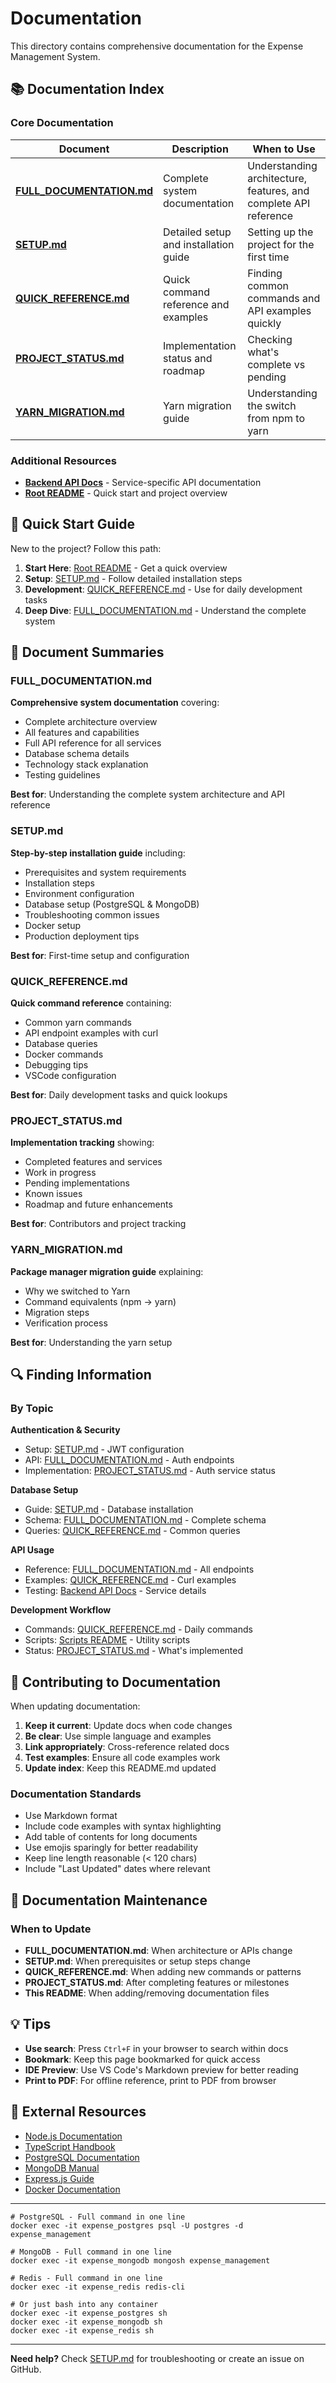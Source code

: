 # Documentation

This directory contains comprehensive documentation for the Expense Management System.

## 📚 Documentation Index

### Core Documentation

| Document | Description | When to Use |
|----------|-------------|-------------|
| **[FULL_DOCUMENTATION.md](./FULL_DOCUMENTATION.md)** | Complete system documentation | Understanding architecture, features, and complete API reference |
| **[SETUP.md](./SETUP.md)** | Detailed setup and installation guide | Setting up the project for the first time |
| **[QUICK_REFERENCE.md](./QUICK_REFERENCE.md)** | Quick command reference and examples | Finding common commands and API examples quickly |
| **[PROJECT_STATUS.md](./PROJECT_STATUS.md)** | Implementation status and roadmap | Checking what's complete vs pending |
| **[YARN_MIGRATION.md](./YARN_MIGRATION.md)** | Yarn migration guide | Understanding the switch from npm to yarn |

### Additional Resources

- **[Backend API Docs](../server/README.md)** - Service-specific API documentation
- **[Root README](../README.md)** - Quick start and project overview

## 🚀 Quick Start Guide

New to the project? Follow this path:

1. **Start Here**: [Root README](../README.md) - Get a quick overview
2. **Setup**: [SETUP.md](./SETUP.md) - Follow detailed installation steps
3. **Development**: [QUICK_REFERENCE.md](./QUICK_REFERENCE.md) - Use for daily development tasks
4. **Deep Dive**: [FULL_DOCUMENTATION.md](./FULL_DOCUMENTATION.md) - Understand the complete system

## 📖 Document Summaries

### FULL_DOCUMENTATION.md
**Comprehensive system documentation** covering:
- Complete architecture overview
- All features and capabilities
- Full API reference for all services
- Database schema details
- Technology stack explanation
- Testing guidelines

**Best for**: Understanding the complete system architecture and API reference

### SETUP.md
**Step-by-step installation guide** including:
- Prerequisites and system requirements
- Installation steps
- Environment configuration
- Database setup (PostgreSQL & MongoDB)
- Troubleshooting common issues
- Docker setup
- Production deployment tips

**Best for**: First-time setup and configuration

### QUICK_REFERENCE.md
**Quick command reference** containing:
- Common yarn commands
- API endpoint examples with curl
- Database queries
- Docker commands
- Debugging tips
- VSCode configuration

**Best for**: Daily development tasks and quick lookups

### PROJECT_STATUS.md
**Implementation tracking** showing:
- Completed features and services
- Work in progress
- Pending implementations
- Known issues
- Roadmap and future enhancements

**Best for**: Contributors and project tracking

### YARN_MIGRATION.md
**Package manager migration guide** explaining:
- Why we switched to Yarn
- Command equivalents (npm → yarn)
- Migration steps
- Verification process

**Best for**: Understanding the yarn setup

## 🔍 Finding Information

### By Topic

**Authentication & Security**
- Setup: [SETUP.md](./SETUP.md) - JWT configuration
- API: [FULL_DOCUMENTATION.md](./FULL_DOCUMENTATION.md) - Auth endpoints
- Implementation: [PROJECT_STATUS.md](./PROJECT_STATUS.md) - Auth service status

**Database Setup**
- Guide: [SETUP.md](./SETUP.md) - Database installation
- Schema: [FULL_DOCUMENTATION.md](./FULL_DOCUMENTATION.md) - Complete schema
- Queries: [QUICK_REFERENCE.md](./QUICK_REFERENCE.md) - Common queries

**API Usage**
- Reference: [FULL_DOCUMENTATION.md](./FULL_DOCUMENTATION.md) - All endpoints
- Examples: [QUICK_REFERENCE.md](./QUICK_REFERENCE.md) - Curl examples
- Testing: [Backend API Docs](../server/README.md) - Service details

**Development Workflow**
- Commands: [QUICK_REFERENCE.md](./QUICK_REFERENCE.md) - Daily commands
- Scripts: [Scripts README](../scripts/README.md) - Utility scripts
- Status: [PROJECT_STATUS.md](./PROJECT_STATUS.md) - What's implemented

## 🤝 Contributing to Documentation

When updating documentation:

1. **Keep it current**: Update docs when code changes
2. **Be clear**: Use simple language and examples
3. **Link appropriately**: Cross-reference related docs
4. **Test examples**: Ensure all code examples work
5. **Update index**: Keep this README.md updated

### Documentation Standards

- Use Markdown format
- Include code examples with syntax highlighting
- Add table of contents for long documents
- Use emojis sparingly for better readability
- Keep line length reasonable (< 120 chars)
- Include "Last Updated" dates where relevant

## 📝 Documentation Maintenance

### When to Update

- **FULL_DOCUMENTATION.md**: When architecture or APIs change
- **SETUP.md**: When prerequisites or setup steps change
- **QUICK_REFERENCE.md**: When adding new commands or patterns
- **PROJECT_STATUS.md**: After completing features or milestones
- **This README**: When adding/removing documentation files

## 💡 Tips

- **Use search**: Press `Ctrl+F` in your browser to search within docs
- **Bookmark**: Keep this page bookmarked for quick access
- **IDE Preview**: Use VS Code's Markdown preview for better reading
- **Print to PDF**: For offline reference, print to PDF from browser

## 🔗 External Resources

- [Node.js Documentation](https://nodejs.org/docs/)
- [TypeScript Handbook](https://www.typescriptlang.org/docs/)
- [PostgreSQL Documentation](https://www.postgresql.org/docs/)
- [MongoDB Manual](https://docs.mongodb.com/manual/)
- [Express.js Guide](https://expressjs.com/en/guide/routing.html)
- [Docker Documentation](https://docs.docker.com/)

---

```basy 
# PostgreSQL - Full command in one line
docker exec -it expense_postgres psql -U postgres -d expense_management

# MongoDB - Full command in one line
docker exec -it expense_mongodb mongosh expense_management

# Redis - Full command in one line
docker exec -it expense_redis redis-cli

# Or just bash into any container
docker exec -it expense_postgres sh
docker exec -it expense_mongodb sh
docker exec -it expense_redis sh
```

---

**Need help?** Check [SETUP.md](./SETUP.md) for troubleshooting or create an issue on GitHub.
